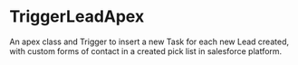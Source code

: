 # TriggerLeadApex
An apex class and Trigger to insert a new Task for each new Lead created, with custom forms of contact in a created pick list in salesforce platform.
